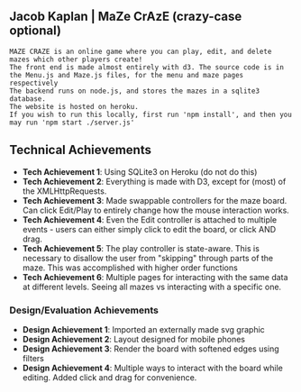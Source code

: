 
## Jacob Kaplan | MaZe CrAzE (crazy-case optional)
    MAZE CRAZE is an online game where you can play, edit, and delete mazes which other players create!
    The front end is made almost entirely with d3. The source code is in the Menu.js and Maze.js files, for the menu and maze pages respectively
    The backend runs on node.js, and stores the mazes in a sqlite3 database.
    The website is hosted on heroku.
    If you wish to run this locally, first run 'npm install', and then you may run 'npm start ./server.js'


## Technical Achievements
- **Tech Achievement 1**: Using SQLite3 on Heroku (do not do this)
- **Tech Achievement 2**: Everything is made with D3, except for (most) of the XMLHttpRequests.
- **Tech Achievement 3**: Made swappable controllers for the maze board. Can click Edit/Play to entirely change how the mouse interaction works. 
- **Tech Achievement 4**: Even the Edit controller is attached to multiple events - users can either simply click to edit the board, or click AND drag.
- **Tech Achievement 5**: The play controller is state-aware. This is necessary to disallow the user from "skipping" through parts of the maze. This was accomplished with higher order functions
- **Tech Achievement 6**: Multiple pages for interacting with the same data at different levels. Seeing all mazes vs interacting with a specific one.

### Design/Evaluation Achievements
- **Design Achievement 1**: Imported an externally made svg graphic
- **Design Achievement 2**: Layout designed for mobile phones
- **Design Achievement 3**: Render the board with softened edges using filters
- **Design Achievement 4**: Multiple ways to interact with the board while editing. Added click and drag for convenience.